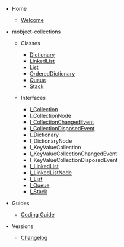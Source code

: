 - Home

  - [Welcome](/)

- mobject-collections

  - Classes

    - [Dictionary](Dictionary.md)
    - [LinkedList](LinkedList.md)
    - [List](List.md)
    - [OrderedDictionary](OrderedDictionary.md)
    - [Queue](Queue.md)
    - [Stack](Stack.md)

  - Interfaces

    - [I_Collection](I_Collection.md)
    - I_CollectionNode
    - [I_CollectionChangedEvent](I_CollectionChangedEvent.md)
    - [I_CollectionDisposedEvent](I_CollectionDisposedEvent.md)
    - I_Dictionary
    - I_DictionaryNode
    - I_KeyValueCollection
    - I_KeyValueCollectionChangedEvent
    - I_KeyValueCollectionDisposedEvent
    - [I_LinkedList](I_Linkedlist.md)
    - [I_LinkedListNode](I_Linkedlistnode.md)
    - [I_List](I_List.md)
    - [I_Queue](I_Queue.md)
    - [I_Stack](I_Stack.md)

- Guides

  - [Coding Guide](https://mobject-dev-team.github.io/mobject-coding-convention/#/)

- Versions

  - [Changelog](changelog.md)
